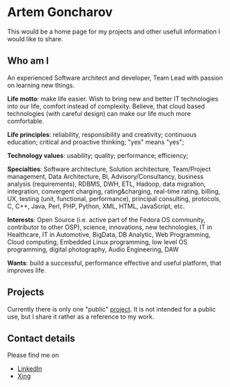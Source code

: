 # Artem Goncharov

This would be a home page for my projects and other usefull information I would like to share.

## Who am I

An experienced Software architect and developer, Team Lead with passion on learning new things.

**Life motto**: make life easier. Wish to bring new and better IT technologies into our life, comfort instead of complexity. Believe, that cloud based technologies (with careful design) can make our life much more comfortable.

**Life principles**: reliability, responsibility and creativity; continuous education; critical and proactive thinking; "yes" means "yes";

**Technology values**: usability; quality; performance; efficiency;

**Specialties**: Software architecture, Solution architecture, Team/Project management, Data Architecture, BI, Advisory/Consultancy, business analysis (requirements), RDBMS, DWH, ETL, Hadoop, data migration, integration, convergent charging, rating&charging, real-time rating, billing, UX, testing (unit, functional, performance), principal consulting, protocols, C, C++, Java, Perl, PHP, Python, XML, HTML, JavaScript, etc.

**Interests**: Open Source (i.e. active part of the Fedora OS community, contributor to other OSP), science, innovations, new technologies, IT in Healthcare, IT in Automotive, BigData, DB Analytic, Web Programming, Cloud computing, Embedded Linux programming, low level OS programming, digital photography, Audio Engineering, DAW

**Wants**: build a successful, performance effective and useful platform, that improves life.


## Projects

Currently there is only one "public" [project](homeautomatization.html). It is not intended for a public use, but I share it rather as a reference to my work.

## Contact details

Please find me on

* [LinkedIn](https://de.linkedin.com/in/artemgoncharov)
* [Xing](https://www.xing.com/profile/Artem_Goncharov)

